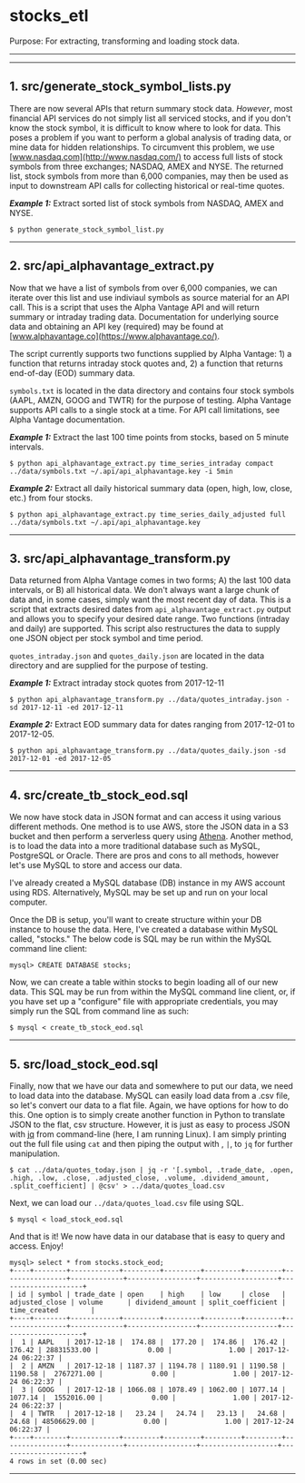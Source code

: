 # stocks_etl
Purpose: For extracting, transforming and loading stock data.

-----------
-----------

## 1. src/generate_stock_symbol_lists.py

There are now several APIs that return summary stock data. *However*, most financial API services do not simply list all serviced stocks, and if you don't know the stock symbol, it is difficult to know where to look for data. This poses a problem if you want to perform a global analysis of trading data, or mine data for hidden relationships. To circumvent this problem, we use [www.nasdaq.com](http://www.nasdaq.com/) to access full lists of stock symbols from three exchanges; NASDAQ, AMEX and NYSE. The returned list, stock symbols from more than 6,000 companies, may then be used as input to downstream API calls for collecting historical or real-time quotes.

***Example 1:*** Extract sorted list of stock symbols from NASDAQ, AMEX and NYSE.
```
$ python generate_stock_symbol_list.py
```

-----------

## 2. src/api_alphavantage_extract.py

Now that we have a list of symbols from over 6,000 companies, we can iterate over this list and use indiviaul symbols as source material for an API call. This is a script that uses the Alpha Vantage API and will return summary or intraday trading data. Documentation for underlying source data and obtaining an API key (required) may be found at [www.alphavantage.co](https://www.alphavantage.co/).

The script currently supports two functions supplied by Alpha Vantage: 1) a function that returns intraday stock quotes and, 2) a function that returns end-of-day (EOD) summary data.

`symbols.txt` is located in the data directory and contains four stock symbols (AAPL, AMZN, GOOG and TWTR) for the purpose of testing. Alpha Vantage supports API calls to a single stock at a time. For API call limitations, see Alpha Vantage documentation.


***Example 1:*** Extract the last 100 time points from stocks, based on 5 minute intervals.
```
$ python api_alphavantage_extract.py time_series_intraday compact ../data/symbols.txt ~/.api/api_alphavantage.key -i 5min 
```

***Example 2:*** Extract all daily historical summary data (open, high, low, close, etc.) from four stocks.
```
$ python api_alphavantage_extract.py time_series_daily_adjusted full ../data/symbols.txt ~/.api/api_alphavantage.key
```

-----------

## 3. src/api_alphavantage_transform.py

Data returned from Alpha Vantage comes in two forms; A) the last 100 data intervals, or B) all historical data. We don't always want a large chunk of data and, in some cases, simply want the most recent day of data. This is a script that extracts desired dates from `api_alphavantage_extract.py` output and allows you to specify your desired date range. Two functions (intraday and daily) are supported. This script also restructures the data to supply one JSON object per stock symbol and time period. 

`quotes_intraday.json` and `quotes_daily.json` are located in the data directory and are supplied for the purpose of testing.


***Example 1:*** Extract intraday stock quotes from 2017-12-11
```
$ python api_alphavantage_transform.py ../data/quotes_intraday.json -sd 2017-12-11 -ed 2017-12-11
```

***Example 2:*** Extract EOD summary data for dates ranging from 2017-12-01 to 2017-12-05.
```
$ python api_alphavantage_transform.py ../data/quotes_daily.json -sd 2017-12-01 -ed 2017-12-05
```

-----------

## 4. src/create_tb_stock_eod.sql

We now have stock data in JSON format and can access it using various different methods. One method is to use AWS, store the JSON data in a S3 bucket and then perform a serverless query using [Athena](https://aws.amazon.com/athena/). Another method, is to load the data into a more traditional database such as MySQL, PostgreSQL or Oracle. There are pros and cons to all methods, however let's use MySQL to store and access our data.

I've already created a MySQL database (DB) instance in my AWS account using RDS. Alternatively, MySQL may be set up and run on your local computer.

Once the DB is setup, you'll want to create structure within your DB instance to house the data. Here, I've created a database within MySQL called, "stocks." The below code is SQL may be run within the MySQL command line client:
```
mysql> CREATE DATABASE stocks;
```

Now, we can create a table within stocks to begin loading all of our new data. This SQL may be run from within the MySQL command line client, or, if you have set up a "configure" file with appropriate credentials, you may simply run the SQL from command line as such:
```
$ mysql < create_tb_stock_eod.sql
```

-----------

## 5. src/load_stock_eod.sql

Finally, now that we have our data and somewhere to put our data, we need to load data into the database. MySQL can easily load data from a .csv file, so let's convert our data to a flat file. Again, we have options for how to do this. One option is to simply create another function in Python to translate JSON to the flat, csv structure. However, it is just as easy to process JSON with [jq](https://stedolan.github.io/jq/) from command-line (here, I am running Linux). I am simply printing out the full file using `cat` and then piping the output with , `|`, to `jq` for further manipulation.

```
$ cat ../data/quotes_today.json | jq -r '[.symbol, .trade_date, .open, .high, .low, .close, .adjusted_close, .volume, .dividend_amount, .split_coefficient] | @csv' > ../data/quotes_load.csv
```

Next, we can load our `../data/quotes_load.csv` file using SQL. 
```
$ mysql < load_stock_eod.sql
```

And that is it! We now have data in our database that is easy to query and access. Enjoy!
```
mysql> select * from stocks.stock_eod;
+----+--------+------------+---------+---------+---------+---------+----------------+-------------+-----------------+-------------------+---------------------+
| id | symbol | trade_date | open    | high    | low     | close   | adjusted_close | volume      | dividend_amount | split_coefficient | time_created        |
+----+--------+------------+---------+---------+---------+---------+----------------+-------------+-----------------+-------------------+---------------------+
|  1 | AAPL   | 2017-12-18 |  174.88 |  177.20 |  174.86 |  176.42 |         176.42 | 28831533.00 |            0.00 |              1.00 | 2017-12-24 06:22:37 |
|  2 | AMZN   | 2017-12-18 | 1187.37 | 1194.78 | 1180.91 | 1190.58 |        1190.58 |  2767271.00 |            0.00 |              1.00 | 2017-12-24 06:22:37 |
|  3 | GOOG   | 2017-12-18 | 1066.08 | 1078.49 | 1062.00 | 1077.14 |        1077.14 |  1552016.00 |            0.00 |              1.00 | 2017-12-24 06:22:37 |
|  4 | TWTR   | 2017-12-18 |   23.24 |   24.74 |   23.13 |   24.68 |          24.68 | 48506629.00 |            0.00 |              1.00 | 2017-12-24 06:22:37 |
+----+--------+------------+---------+---------+---------+---------+----------------+-------------+-----------------+-------------------+---------------------+
4 rows in set (0.00 sec)
```

-----------
